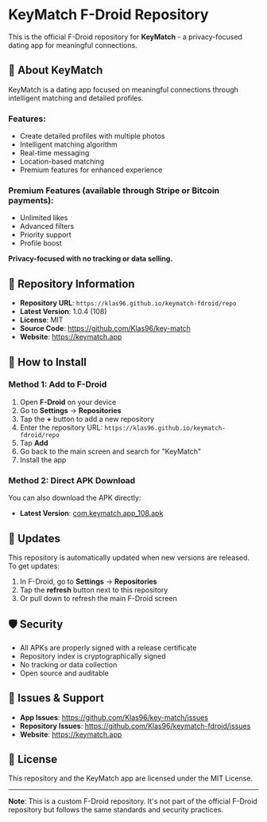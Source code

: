 # KeyMatch F-Droid Repository

This is the official F-Droid repository for **KeyMatch** - a privacy-focused dating app for meaningful connections.

## 📱 About KeyMatch

KeyMatch is a dating app focused on meaningful connections through intelligent matching and detailed profiles.

### Features:
- Create detailed profiles with multiple photos
- Intelligent matching algorithm
- Real-time messaging
- Location-based matching
- Premium features for enhanced experience

### Premium Features (available through Stripe or Bitcoin payments):
- Unlimited likes
- Advanced filters
- Priority support
- Profile boost

**Privacy-focused with no tracking or data selling.**

## 🔗 Repository Information

- **Repository URL**: `https://klas96.github.io/keymatch-fdroid/repo`
- **Latest Version**: 1.0.4 (108)
- **License**: MIT
- **Source Code**: https://github.com/Klas96/key-match
- **Website**: https://keymatch.app

## 📲 How to Install

### Method 1: Add to F-Droid
1. Open **F-Droid** on your device
2. Go to **Settings** → **Repositories**
3. Tap the **+** button to add a new repository
4. Enter the repository URL: `https://klas96.github.io/keymatch-fdroid/repo`
5. Tap **Add**
6. Go back to the main screen and search for "KeyMatch"
7. Install the app

### Method 2: Direct APK Download
You can also download the APK directly:
- **Latest Version**: [com.keymatch.app_108.apk](https://klas96.github.io/keymatch-fdroid/repo/com.keymatch.app_108.apk)

## 🔄 Updates

This repository is automatically updated when new versions are released. To get updates:

1. In F-Droid, go to **Settings** → **Repositories**
2. Tap the **refresh** button next to this repository
3. Or pull down to refresh the main F-Droid screen

## 🛡️ Security

- All APKs are properly signed with a release certificate
- Repository index is cryptographically signed
- No tracking or data collection
- Open source and auditable

## 🐛 Issues & Support

- **App Issues**: https://github.com/Klas96/key-match/issues
- **Repository Issues**: https://github.com/Klas96/keymatch-fdroid/issues
- **Website**: https://keymatch.app

## 📄 License

This repository and the KeyMatch app are licensed under the MIT License.

---

**Note**: This is a custom F-Droid repository. It's not part of the official F-Droid repository but follows the same standards and security practices. 